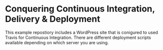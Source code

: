 # Conquering Continuous Integration, Delivery &amp; Deployment
This example repostiory includes a WordPress site that is conigured to used Travis for Continuous Integration. There are different deployment scripts available depending on which server you are using.


